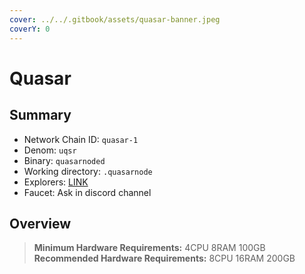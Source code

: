 ```yaml
---
cover: ../../.gitbook/assets/quasar-banner.jpeg
coverY: 0
---
```


# Quasar

## Summary

* Network Chain ID: `quasar-1`
* Denom: `uqsr`
* Binary: `quasarnoded`
* Working directory: `.quasarnode`
* Explorers: [LINK](https://explorer.kjnodes.com/quasar)
* Faucet: Ask in discord channel

## Overview

> **Minimum Hardware Requirements:** 4CPU 8RAM 100GB \
> **Recommended Hardware Requirements:** 8CPU 16RAM 200GB
